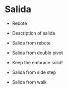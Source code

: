 # Salida

* Rebote
* Description of salida

* Salida from rebote
* Salida from double pivot

* Keep the embrace solid!

* Salida from side step
* Salida from walk


